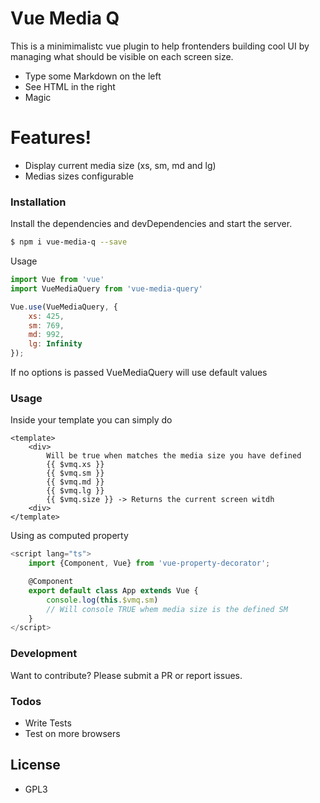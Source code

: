 # Vue Media Q


This is a minimimalistc vue plugin to help frontenders building cool UI by managing what should be visible on each screen size.

  - Type some Markdown on the left
  - See HTML in the right
  - Magic

# Features!

  - Display current media size (xs, sm, md and lg)
  - Medias sizes configurable

### Installation

Install the dependencies and devDependencies and start the server.

```sh
$ npm i vue-media-q --save
```

Usage

```js
import Vue from 'vue'
import VueMediaQuery from 'vue-media-query'

Vue.use(VueMediaQuery, {
    xs: 425,
    sm: 769,
    md: 992,
    lg: Infinity
});
```

If no options is passed VueMediaQuery will use default values

### Usage

Inside your template you can simply do

```
<template>
    <div>
        Will be true when matches the media size you have defined
        {{ $vmq.xs }} 
        {{ $vmq.sm }}
        {{ $vmq.md }}
        {{ $vmq.lg }}
        {{ $vmq.size }} -> Returns the current screen witdh
    <div>
</template>
```

Using as computed property

```js
<script lang="ts">
    import {Component, Vue} from 'vue-property-decorator';

    @Component
    export default class App extends Vue {
        console.log(this.$vmq.sm)
        // Will console TRUE whem media size is the defined SM
    }
</script>
```

### Development

Want to contribute? Please submit a PR or report issues.

### Todos

 - Write Tests
 - Test on more browsers

## License

 - GPL3

